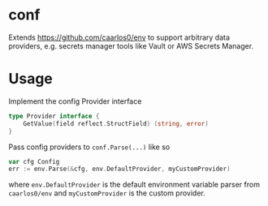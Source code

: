 # conf

Extends https://github.com/caarlos0/env to support arbitrary data providers, e.g. secrets manager tools like Vault or AWS Secrets Manager.

# Usage

Implement the config Provider interface

```go
type Provider interface {
	GetValue(field reflect.StructField) (string, error)
}
```

Pass config providers to `conf.Parse(...)` like so

```go
var cfg Config
err := env.Parse(&cfg, env.DefaultProvider, myCustomProvider)
```

where `env.DefaultProvider` is the default environment variable parser from `caarlos0/env` and `myCustomProvider` is the custom provider.
